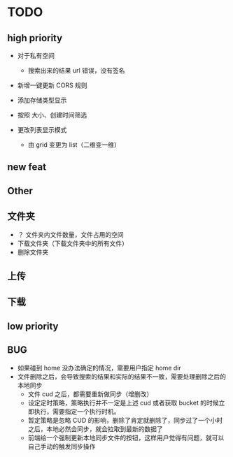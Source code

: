 # TODO

## high priority

- 对于私有空间
  - 搜索出来的结果 url 错误，没有签名
- 新增一键更新 CORS 规则
- 添加存储类型显示

- 按照 大小、创建时间筛选
- 更改列表显示模式
  - 由 grid 变更为 list（二维变一维）

## new feat

## Other

## 文件夹

- ？ 文件夹内文件数量，文件占用的空间
- 下载文件夹（下载文件夹中的所有文件）
- 删除文件夹

## 上传

## 下载

## low priority

## BUG

- 如果碰到 home 没办法确定的情况，需要用户指定 home dir
- 文件删除之后，会导致搜索的结果和实际的结果不一致，需要处理删除之后的本地同步
  - 文件 cud 之后，都需要重新做同步（增删改）
  - 设定定时策略，策略执行并不一定是上述 cud 或者获取 bucket 的时候立即执行，需要指定一个执行时机。
  - 暂定策略是忽略 CUD 的影响，删除了肯定就删除了，同步过了一个小时之后，本地必然会同步，就会拉取到最新的数据了
  - 前端给一个强制更新本地同步文件的按钮，这样用户觉得有问题，就可以自己手动的触发同步操作

